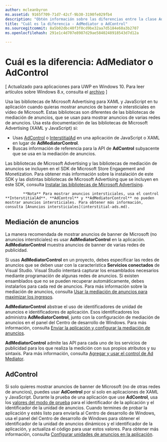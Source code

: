 ```yaml
---
author: mcleanbyron
ms.assetid: 9165f709-71d7-42cf-9b30-3190fe029fb4
description: "Obtén información sobre las diferencias entre la clase AdControl en las bibliotecas de Microsoft Advertising y la clase AdMediatorControl en las bibliotecas de mediación de anuncios."
title: "Cuál es la diferencia - AdMediator o AdControl"
ms.sourcegitcommit: 8a5b02dbc40f3f0cd9be32aa7d5184e60a3b2707
ms.openlocfilehash: 291e1c4d707e8987d29ae5840248918543d7d12a

---
```


# Cuál es la diferencia: AdMediator o AdControl


\[ Actualizado para aplicaciones para UWP en Windows 10. Para leer artículos sobre Windows 8.x, consulta el [archivo](http://go.microsoft.com/fwlink/p/?linkid=619132) \]

Usa las bibliotecas de Microsoft Advertising para XAML y JavaScript en tu aplicación cuando quieras mostrar anuncios de banner o intersticiales en vídeo de Microsoft. Estas bibliotecas son diferentes de las bibliotecas de mediación de anuncios, que se usan para mostrar anuncios de varias redes de anuncios. Usa esta documentación de las bibliotecas de Microsoft Advertising (XAML y JavaScript) si:

* Usas [AdControl](https://msdn.microsoft.com/library/windows/apps/microsoft.advertising.winrt.ui.adcontrol.aspx) o [InterstitialAd](https://msdn.microsoft.com/library/windows/apps/microsoft.advertising.winrt.ui.interstitialad.aspx) en una aplicación de JavaScript o XAML en lugar de **AdMediatorControl**.
* Buscas información de referencia para la API de **AdControl** subyacente que se usa en la mediación de anuncios.

Las bibliotecas de Microsoft Advertising y las bibliotecas de mediación de anuncios se incluyen en el SDK de Microsoft Store Engagement and Monetization. Para obtener más información sobre la instalación de este SDK y las distintas bibliotecas de Microsoft Advertising que se incluyen en este SDK, consulta [Instalar las bibliotecas de Microsoft Advertising](install-the-microsoft-advertising-libraries.md).

>
            **Nota** Para mostrar anuncios intersticiales, usa el control **InterstitialAd**. **AdControl** y **AdMediatorControl** no pueden mostrar anuncios intersticiales. Para obtener más información, consulta [Anuncios intersticiales](interstitial-ads.md).

 

## Mediación de anuncios


La manera recomendada de mostrar anuncios de banner de Microsoft (no anuncios intersticiales) es usar **AdMediatorControl** en la aplicación. **AdMediatorControl** muestra anuncios de banner de varias redes de publicidad.

Si usas **AdMediatorControl** en un proyecto, debes especificar las redes de anuncios que se deben usar con la característica **Servicios conectados** de Visual Studio. Visual Studio intentará capturar los ensamblados necesarios mediante programación de algunas redes de anuncios. Si existen ensamblados que no se pueden recuperar automáticamente, debes instalarlos para cada red de anuncios. Para más información sobre la mediación de anuncios, consulta [Usar la mediación de anuncios para maximizar los ingresos](use-ad-mediation-to-maximize-revenue.md).

**AdMediatorControl** abstrae el uso de identificadores de unidad de anuncios e identificadores de aplicación. Esos identificadores los administra **AdMediatorControl**, junto con la configuración de mediación de anuncios en el panel del Centro de desarrollo de Windows. Para más información, consulta [Enviar la aplicación y configurar la mediación de anuncios](submit-your-app-and-configure-ad-mediation.md).

**AdMediatorControl** admite las API para cada uno de los servicios de publicidad para los que realiza la medición con sus propios atributos y su sintaxis. Para más información, consulta [Agregar y usar el control de Ad Mediator](add-and-use-the-ad-mediator-control.md).

## AdControl


Si solo quieres mostrar anuncios de banner de Microsoft (no de otras redes de anuncios), puedes usar **AdControl** por sí solo en aplicaciones de XAML y JavaScript. Durante la prueba de una aplicación que use **AdControl**, usa los [valores del modo de prueba](test-mode-values.md) para el identificador de la aplicación y el identificador de la unidad de anuncios. Cuando termines de probar la aplicación y estés listo para enviarla al Centro de desarrollo de Windows, usa el panel del Centro de desarrollo de Windows para obtener el identificador de la unidad de anuncios dinámicos y el identificador de la aplicación, y actualiza el código para usar estos valores. Para obtener más información, consulta [Configurar unidades de anuncios en la aplicación](set-up-ad-units-in-your-app.md).

 

 



<!--HONumber=Jun16_HO4-->


